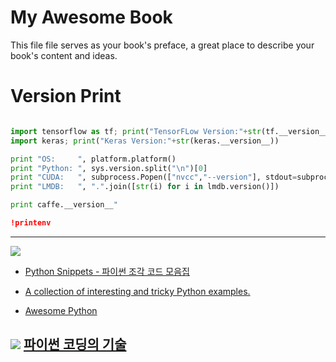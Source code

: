 # My Awesome Book

This file file serves as your book's preface, a great place to describe your book's content and ideas.





# Version Print

```python

import tensorflow as tf; print("TensorFLow Version:"+str(tf.__version__))
import keras; print("Keras Version:"+str(keras.__version__))

print "OS:     ", platform.platform()
print "Python: ", sys.version.split("\n")[0]
print "CUDA:   ", subprocess.Popen(["nvcc","--version"], stdout=subprocess.PIPE).communicate()[0].split("\n")[3]
print "LMDB:   ", ".".join([str(i) for i in lmdb.version()])

print caffe.__version__"

!printenv
```

---
![](https://wikidocs.net/images//book/PythonSnippets_1IAmCXR.jpg)

- [Python Snippets - 파이썬 조각 코드 모음집](https://wikidocs.net/book/536)

- [A collection of interesting and tricky Python examples.](https://github.com/satwikkansal/wtfpython)

- [Awesome Python](https://github.com/vinta/awesome-python)

![](https://github.com/gilbutITbook/006764/raw/master/cover.jpg)
[파이썬 코딩의 기술](https://github.com/gilbutITbook/006764)
---
